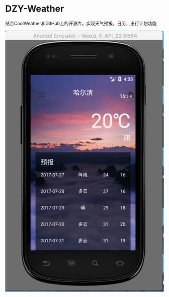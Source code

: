 # DZY-Weather
结合CoolWeather和GitHub上的开源库，实现天气预报，日历，出行计划功能
  
  
  ![image](https://github.com/MTmotong/DZY-Weather/blob/master/app/src/main/res/drawable-xxhdpi/screenshot.png)

